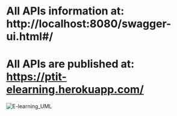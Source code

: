 # All APIs information at: http://localhost:8080/swagger-ui.html#/
# All APIs are published at: https://ptit-elearning.herokuapp.com/
![E-learning_UML](https://user-images.githubusercontent.com/64321224/154489787-5adaf4a6-4c67-4599-bfec-e30cb4feba11.jpg)
